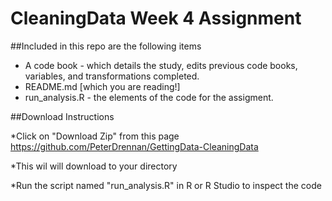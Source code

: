 # CleaningData Week 4 Assignment

##Included in this repo are the following items
* A code book - which details the study, edits previous code books, variables, and transformations completed.
* README.md [which you are reading!]
* run_analysis.R - the elements of the code for the assigment. 

##Download Instructions

*Click on "Download Zip" from this page https://github.com/PeterDrennan/GettingData-CleaningData

*This wil will download to your directory

*Run the script named "run_analysis.R" in R or R Studio to inspect the code

